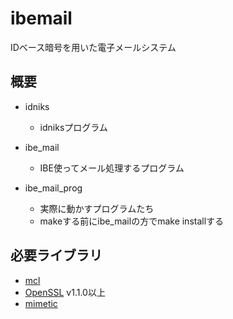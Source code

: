 # ibemail

IDベース暗号を用いた電子メールシステム

## 概要

* idniks
  * idniksプログラム

* ibe_mail
  * IBE使ってメール処理するプログラム

* ibe_mail_prog
  * 実際に動かすプログラムたち
  * makeする前にibe_mailの方でmake installする

## 必要ライブラリ

* [mcl](https://github.com/herumi/mcl)
* [OpenSSL](https://www.openssl.org/) v1.1.0以上
* [mimetic](http://www.codesink.org/mimetic_mime_library.html)
